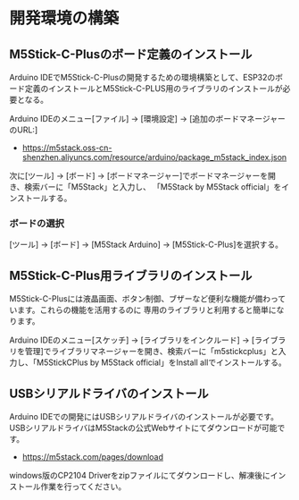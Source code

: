 # 開発環境の構築

## M5Stick-C-Plusのボード定義のインストール

Arduino IDEでM5Stick-C-Plusの開発するための環境構築として、ESP32のボード定義のインストールとM5Stick-C-PLUS用のライブラリのインストールが必要となる。

Arduino IDEのメニュー[ファイル] → [環境設定] → [追加のボードマネージャーのURL:]
* https://m5stack.oss-cn-shenzhen.aliyuncs.com/resource/arduino/package_m5stack_index.json

次に[ツール] → [ボード] → [ボードマネージャー]でボードマネージャーを開き、検索バーに「M5Stack」と入力し、
「M5Stack by M5Stack official」をインストールする。

### ボードの選択
[ツール] → [ボード] → [M5Stack Arduino] → [M5Stick-C-Plus]を選択する。

## M5Stick-C-Plus用ライブラリのインストール

M5Stick-C-Plusには液晶画面、ボタン制御、ブザーなど便利な機能が備わっています。これらの機能を活用するのに
専用のライブラリと利用すると簡単になります。

Arduino IDEのメニュー[スケッチ] → [ライブラリをインクルード] → [ライブラリを管理]でライブラリマネージャーを開き、検索バーに「m5stickcplus」と入力し、「M5StickCPlus by M5Stack official」をInstall allでインストールする。

## USBシリアルドライバのインストール

Arduino IDEでの開発にはUSBシリアルドライバのインストールが必要です。USBシリアルドライバはM5Stackの公式Webサイトにてダウンロードが可能です。

* https://m5stack.com/pages/download

windows版のCP2104 Driverをzipファイルにてダウンロードし、解凍後にインストール作業を行ってください。